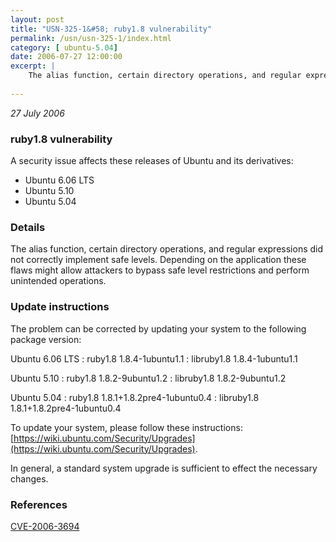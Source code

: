 ```yaml
---
layout: post
title: "USN-325-1&#58; ruby1.8 vulnerability"
permalink: /usn/usn-325-1/index.html
category: [ ubuntu-5.04]
date: 2006-07-27 12:00:00
excerpt: |
    The alias function, certain directory operations, and regular expressions did not correctly implement safe levels. Depending on the application these flaws might allow attackers to bypass safe level restrictions and perform unintended operations.
    
--- 
```

 
 

*27 July 2006*

### ruby1.8 vulnerability

A security issue affects these releases of Ubuntu and its derivatives:

* Ubuntu 6.06 LTS
* Ubuntu 5.10
* Ubuntu 5.04

### Details

The alias function, certain directory operations, and regular expressions did not correctly implement safe levels. Depending on the application these flaws might allow attackers to bypass safe level restrictions and perform unintended operations.

### Update instructions

The problem can be corrected by updating your system to the following package version:

Ubuntu 6.06 LTS
 : ruby1.8 <span>1.8.4-1ubuntu1.1</span>
 : libruby1.8 <span>1.8.4-1ubuntu1.1</span>

Ubuntu 5.10
 : ruby1.8 <span>1.8.2-9ubuntu1.2</span>
 : libruby1.8 <span>1.8.2-9ubuntu1.2</span>

Ubuntu 5.04
 : ruby1.8 <span>1.8.1+1.8.2pre4-1ubuntu0.4</span>
 : libruby1.8 <span>1.8.1+1.8.2pre4-1ubuntu0.4</span>

To update your system, please follow these instructions: [https://wiki.ubuntu.com/Security/Upgrades](https://wiki.ubuntu.com/Security/Upgrades).

In general, a standard system upgrade is sufficient to effect the necessary changes.

### References

 
 [CVE-2006-3694](http://people.ubuntu.com/~ubuntu-security/cve/CVE-2006-3694)
 

